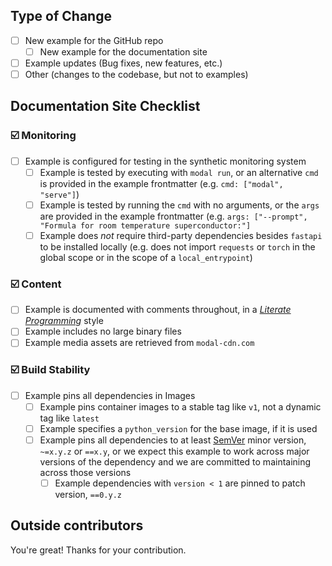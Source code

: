 <!--
  ✍️ Write a short summary of your work. Screenshots and videos are welcome!
-->

## Type of Change

<!--
  ☑️ Check one of the top-level boxes and delete the others.
-->

- [ ] New example for the GitHub repo
  - [ ] New example for the documentation site
- [ ] Example updates (Bug fixes, new features, etc.)
- [ ] Other (changes to the codebase, but not to examples)

## Documentation Site Checklist

<!--
  ☑️ Review the checklist below if the example is intended for the documentation site.
  All boxes should be checked!
  Otherwise, set `lambda-test: false` in the frontmatter and delete the checklist.
-->

### ☑️ Monitoring
  - [ ] Example is configured for testing in the synthetic monitoring system
    - [ ] Example is tested by executing with `modal run`, or an alternative `cmd` is provided in the example frontmatter (e.g. `cmd: ["modal", "serve"]`)
    - [ ] Example is tested by running the `cmd` with no arguments, or the `args` are provided in the example frontmatter (e.g. `args: ["--prompt", "Formula for room temperature superconductor:"]`
    - [ ] Example does _not_ require third-party dependencies besides `fastapi` to be installed locally (e.g. does not import `requests` or `torch` in the global scope or in the scope of a `local_entrypoint`)

### ☑️ Content
  - [ ] Example is documented with comments throughout, in a [_Literate Programming_](https://en.wikipedia.org/wiki/Literate_programming) style
  - [ ] Example includes no large binary files
  - [ ] Example media assets are retrieved from `modal-cdn.com`

### ☑️ Build Stability
  - [ ] Example pins all dependencies in Images
    - [ ] Example pins container images to a stable tag like `v1`, not a dynamic tag like `latest`
    - [ ] Example specifies a `python_version` for the base image, if it is used 
    - [ ] Example pins all dependencies to at least [SemVer](https://semver.org/) minor version, `~=x.y.z` or `==x.y`, or we expect this example to work across major versions of the dependency and we are committed to maintaining across those versions
      - [ ] Example dependencies with `version < 1` are pinned to patch version, `==0.y.z`

## Outside contributors

You're great! Thanks for your contribution.
